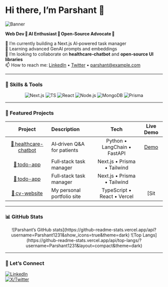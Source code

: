 # Hi there, I’m Parshant 👋  

![Banner](https://your-cdn.com/your-banner.png)

**Web Dev 🚀 AI Enthusiast 🤖 Open‑Source Advocate 🌱**

🔭 I’m currently building a Next.js AI‑powered task manager  
🌱 Learning advanced GenAI prompts and embeddings  
👯 I’m looking to collaborate on **healthcare‑chatbot** and **open‑source UI libraries**  
📫 How to reach me: [LinkedIn](…) • [Twitter](…) • parshant@example.com

---

### 🔧 Skills & Tools  
<div align="center">
  <img src="https://img.shields.io/badge/Next.js-000000?logo=next.js" alt="Next.js"/>  
  <img src="https://img.shields.io/badge/TypeScript-3178C6?logo=typescript" alt="TS"/>  
  <img src="https://img.shields.io/badge/React-20232A?logo=react" alt="React"/>  
  <img src="https://img.shields.io/badge/Node.js-339933?logo=node.js" alt="Node.js"/>  
  <img src="https://img.shields.io/badge/MongoDB-47A248?logo=mongodb" alt="MongoDB"/>  
  <img src="https://img.shields.io/badge/Prisma-2D3748?logo=prisma" alt="Prisma"/>  
</div>

---

### 📂 Featured Projects  
<div align="center">
  
| Project | Description | Tech | Live Demo |
| :-----: | :---------- | :--: | :-------: |
| [🔗 healthcare-chatbot](https://github.com/healthcare-chatbot) | AI‑driven Q&A for patients | Python • LangChain • FastAPI | [Demo](…) |
| [🔗 todo-app](https://github.com/Todo-app) | Full‑stack task manager | Next.js • Prisma • Tailwind |
| [🔗 todo-app](https://github.com/task-manger) | Full‑stack task manager | Next.js • Prisma • Tailwind |
| [🔗 cv-website](https://github.com/…) | My personal portfolio site | TypeScript • React • Vercel | [Sit |

</div>

---

### 📊 GitHub Stats  
<div align="center">
  ![Parshant’s GitHub stats](https://github-readme-stats.vercel.app/api?username=Parshant1231&show_icons=true&theme=dark)  
  ![Top Langs](https://github-readme-stats.vercel.app/api/top-langs/?username=Parshant1231&layout=compact&theme=dark)  
</div>

---

### 🤝 Let’s Connect  
[![LinkedIn](https://img.shields.io/badge/LinkedIn-0077B5?logo=linkedin)](…)  
[![X/Twitter](https://img.shields.io/badge/X-1DA1F2?logo=twitter)](…)  

